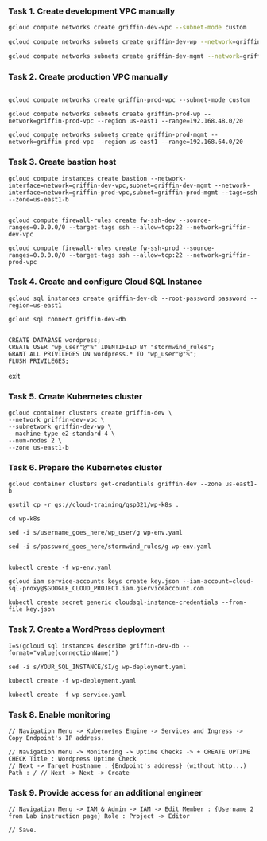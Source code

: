### Task 1. Create development VPC manually ###

```bash
gcloud compute networks create griffin-dev-vpc --subnet-mode custom

gcloud compute networks subnets create griffin-dev-wp --network=griffin-dev-vpc --region us-east1 --range=192.168.16.0/20

gcloud compute networks subnets create griffin-dev-mgmt --network=griffin-dev-vpc --region us-east1 --range=192.168.32.0/20

```

### Task 2. Create production VPC manually ###
```

gcloud compute networks create griffin-prod-vpc --subnet-mode custom

gcloud compute networks subnets create griffin-prod-wp --network=griffin-prod-vpc --region us-east1 --range=192.168.48.0/20

gcloud compute networks subnets create griffin-prod-mgmt --network=griffin-prod-vpc --region us-east1 --range=192.168.64.0/20
```

### Task 3. Create bastion host ###
```
gcloud compute instances create bastion --network-interface=network=griffin-dev-vpc,subnet=griffin-dev-mgmt --network-interface=network=griffin-prod-vpc,subnet=griffin-prod-mgmt --tags=ssh --zone=us-east1-b


gcloud compute firewall-rules create fw-ssh-dev --source-ranges=0.0.0.0/0 --target-tags ssh --allow=tcp:22 --network=griffin-dev-vpc

gcloud compute firewall-rules create fw-ssh-prod --source-ranges=0.0.0.0/0 --target-tags ssh --allow=tcp:22 --network=griffin-prod-vpc
```

### Task 4. Create and configure Cloud SQL Instance ###
```
gcloud sql instances create griffin-dev-db --root-password password --region=us-east1

gcloud sql connect griffin-dev-db
```
```

CREATE DATABASE wordpress;
CREATE USER "wp_user"@"%" IDENTIFIED BY "stormwind_rules";
GRANT ALL PRIVILEGES ON wordpress.* TO "wp_user"@"%";
FLUSH PRIVILEGES;
```

exit

### Task 5. Create Kubernetes cluster ###
```
gcloud container clusters create griffin-dev \
--network griffin-dev-vpc \
--subnetwork griffin-dev-wp \
--machine-type e2-standard-4 \
--num-nodes 2 \
--zone us-east1-b

```

### Task 6. Prepare the Kubernetes cluster ###
```
gcloud container clusters get-credentials griffin-dev --zone us-east1-b

gsutil cp -r gs://cloud-training/gsp321/wp-k8s .

cd wp-k8s

sed -i s/username_goes_here/wp_user/g wp-env.yaml

sed -i s/password_goes_here/stormwind_rules/g wp-env.yaml
```
```

kubectl create -f wp-env.yaml
```
```
gcloud iam service-accounts keys create key.json --iam-account=cloud-sql-proxy@$GOOGLE_CLOUD_PROJECT.iam.gserviceaccount.com
```
```
kubectl create secret generic cloudsql-instance-credentials --from-file key.json
```

### Task 7. Create a WordPress deployment ###
```
I=$(gcloud sql instances describe griffin-dev-db --format="value(connectionName)")

sed -i s/YOUR_SQL_INSTANCE/$I/g wp-deployment.yaml
```
```
kubectl create -f wp-deployment.yaml
```
```
kubectl create -f wp-service.yaml
```


### Task 8. Enable monitoring ###
```
// Navigation Menu -> Kubernetes Engine -> Services and Ingress -> Copy Endpoint's IP address.

// Navigation Menu -> Monitoring -> Uptime Checks -> + CREATE UPTIME CHECK Title : Wordpress Uptime Check
// Next -> Target Hostname : {Endpoint's address} (without http...) Path : / // Next -> Next -> Create
```

### Task 9. Provide access for an additional engineer ###

```
// Navigation Menu -> IAM & Admin -> IAM -> Edit Member : {Username 2 from Lab instruction page} Role : Project -> Editor

// Save.
```
